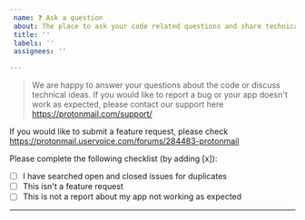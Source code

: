 ```yaml
---
 name: ❓ Ask a question
 about: The place to ask your code related questions and share technical ideas.
 title: ''
 labels: ''
 assignees: ''

---
```


 >  We are happy to answer your questions about the code or discuss technical ideas. 
 If you would like to report a bug or your app doesn't work as expected, please contact our support here https://protonmail.com/support/
 
 If you would like to submit a feature request, please check https://protonmail.uservoice.com/forums/284483-protonmail  
 
 
Please complete the following checklist (by adding [x]):
- [ ] I have searched open and closed issues for duplicates
- [ ] This isn't a feature request
- [ ] This is not a report about my app not working as expected

----------------------------------------

